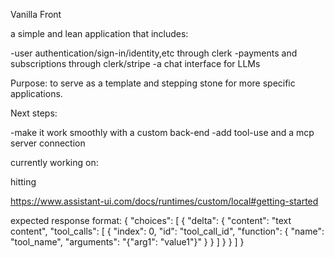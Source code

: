 Vanilla Front

a simple and lean application that includes:

-user authentication/sign-in/identity,etc through clerk
-payments and subscriptions through clerk/stripe
-a chat interface for LLMs

Purpose: to serve as a template and stepping stone for more specific applications.


Next steps:

-make it work smoothly with a custom back-end
-add tool-use and a mcp server connection

currently working on:

hitting 





https://www.assistant-ui.com/docs/runtimes/custom/local#getting-started

expected response format:
{
  "choices": [
    {
      "delta": {
        "content": "text content",
        "tool_calls": [
          {
            "index": 0,
            "id": "tool_call_id",
            "function": {
              "name": "tool_name",
              "arguments": "{\"arg1\": \"value1\"}"
            }
          }
        ]
      }
    }
  ]
}